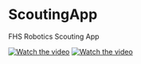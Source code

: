 # ScoutingApp
FHS Robotics Scouting App

[![Watch the video](https://www.youtube.com/watch?v=0r1tjDDr5yY/maxresdefault.jpg)](https://www.youtube.com/watch?v=0r1tjDDr5yY)
[![Watch the video](https://img.youtube.com/vi/T-D1KVIuvjA/maxresdefault.jpg)](https://youtu.be/T-D1KVIuvjA)
